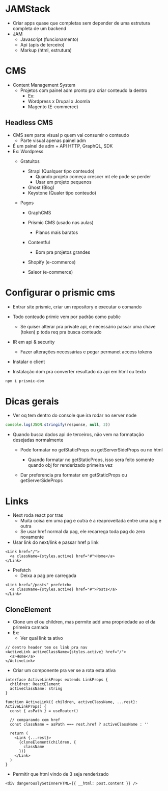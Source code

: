 # JAMStack
- Criar apps quase que completas sem depender de uma estrutura completa de um backend
- JAM
  - Javascript (funcionamento)
  - Api (apis de terceiro)
  - Markup (html, estrutura)

# CMS
- Content Management System
  - Projetos com painel adm pronto pra criar conteudo la dentro
    - Ex: 
    - Wordpress
    x Drupal
    x Joomla
    - Magento (E-commerce)

## Headless CMS
- CMS sem parte visual p quem vai consumir o conteudo
  - Parte visual apenas painel adm
- É um painel de adm + API HTTP, GraphQL, SDK
- Ex: Wordpress 
  - Gratuitos
    - Strapi (Qualquer tipo conteudo)
      - Quando projeto começa crescer mt ele pode se perder
      - Usar em projeto pequenos
    - Ghost (Blog)
    - Keystone (Qualer tipo conteudo)

  - Pagos
    - GraphCMS
    - Prismic CMS (usado nas aulas)
      - Planos mais baratos
    - Contentful
      - Bom pra projetos grandes
    
    - Shopify (e-commerce)
    - Saleor (e-commerce)

# Configurar o prismic cms
- Entrar site prismic, criar um repository e executar o comando

- Todo conteudo primic vem por padrão como public
  - Se quiser alterar pra private api, é necessário passar uma chave (token) p toda req pra busca conteudo
- IR em api & security
  - Fazer alterações necessárias e pegar permanet access tokens 
- Instalar o client 
- Instalação dom pra converter resultado da api em html ou texto
```sh
npm i prismic-dom
```
  
# Dicas gerais
- Ver oq tem dentro do console que ira rodar no server node
```ts
console.log(JSON.stringify(response, null, 2))
```

- Quando busca dados api de terceiros, não vem na formatação desejadas normalmente
  - Pode formatar no getStaticProps ou getServerSideProps ou no html
    - Quando formatar no getStaticProps, isso sera feito somente quando obj for renderizado primeira vez

  - Dar preferencia pra formatar em getStaticProps ou getServerSideProps

# Links
- Next roda react por tras
  - Muita coisa em uma pag e outra é a reaproveitada entre uma pag e outra
  - Se usar href normal da pag, ele recarrega toda pag do zero novamente
- Usar link do next/link e passar href p link
```tsx
<Link href="/">
  <a className={styles.active} href="#">Home</a>
</Link>
```

- Prefetch
  - Deixa a pag pre carregada
```tsx
<Link href="/posts" prefetch>
  <a className={styles.active} href="#">Posts</a>
</Link>
```

## CloneElement
- Clone um el ou children, mas permite add uma propriedade ao el da primeira camada
- Ex:
  - Ver qual link ta ativo
```tsx
// dentro header tem os link pra nav
<ActiveLink activeClassName={styles.active} href="/">
  <a>Home</a>
</ActiveLink>
```

- Criar um componente pra ver se a rota esta ativa
```tsx
interface ActiveLinkProps extends LinkProps {
  children: ReactElement
  activeClassName: string
}

function ActiveLink({ children, activeClassName, ...rest}: ActiveLinkProps) {
  const { asPath } = useRouter()

  // comparando com href
  const className = asPath === rest.href ? activeClassName : ''

  return (
    <Link {...rest}>
      {cloneElement(children, {
        className
      })}
    </Link>
  )
}
```

- Permitir que html vindo de 3 seja renderizado
```tsx
<div dangerouslySetInnerHTML={{ __html: post.content }} />
```